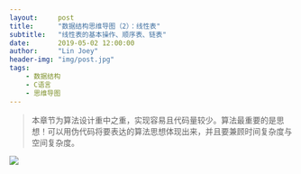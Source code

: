 ```yaml
---
layout:     post
title:      "数据结构思维导图（2）：线性表"
subtitle:   "线性表的基本操作、顺序表、链表"
date:       2019-05-02 12:00:00
author:     "Lin Joey"
header-img: "img/post.jpg"
tags:
    - 数据结构
    - C语言
    - 思维导图
---
```

> 本章节为算法设计重中之重，实现容易且代码量较少。算法最重要的是思想！可以用伪代码将要表达的算法思想体现出来，并且要兼顾时间复杂度与空间复杂度。

![](https://linjoey-image.oss-cn-beijing.aliyuncs.com/2、线性表.png)

